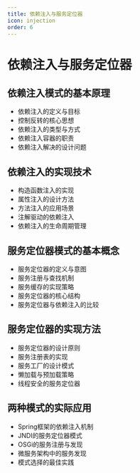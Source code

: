 ```yaml
---
title: 依赖注入与服务定位器
icon: injection
order: 6
---
```


# 依赖注入与服务定位器

## 依赖注入模式的基本原理

- 依赖注入的定义与目标
- 控制反转的核心思想
- 依赖注入的类型与方式
- 依赖注入容器的职责
- 依赖注入解决的设计问题

## 依赖注入的实现技术

- 构造函数注入的实现
- 属性注入的设计方法
- 方法注入的应用场景
- 注解驱动的依赖注入
- 依赖注入的生命周期管理

## 服务定位器模式的基本概念

- 服务定位器的定义与意图
- 服务注册与查找机制
- 服务缓存的实现策略
- 服务定位器的核心结构
- 服务定位器与依赖注入的比较

## 服务定位器的实现方法

- 服务定位器的设计原则
- 服务注册表的实现
- 服务工厂的设计模式
- 懒加载与预加载策略
- 线程安全的服务定位器

## 两种模式的实际应用

- Spring框架的依赖注入机制
- JNDI的服务定位器模式
- OSGi的服务注册与发现
- 微服务架构中的服务发现
- 模式选择的最佳实践
